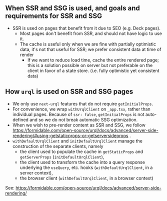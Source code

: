 ## When SSR and SSG is used, and goals and requirements for SSR and SSG

- SSR is used on pages that benefit from it due to SEO (e.g. Deck pages).
  - Most pages don't benefit from SSR, and should not have logic to use it.
  - The cache is useful only when we are fine with partially optimistic data, it's not that useful for SSR; we prefer consistent data at time of render
    - If we want to reduce load time, cache the entire rendered page; this is a solution possible on server but not preferable on the client in favor of a state store. (i.e. fully optimistic yet consistent data)

## How `urql` is used on SSR and SSG pages

- We only use `next-urql` features that do not require `getInitialProps`.
- For convenience, we wrap `withUrqlClient` on `_app.tsx`, rather than individual pages. Because of `ssr: false`, `getInitialProps` is not auto-defined and so we do not break automatic SSG optimization.
- When we wish to pre-render content as SSR and SSG, we follow https://formidable.com/open-source/urql/docs/advanced/server-side-rendering/#using-getstaticprops-or-getserversideprops .
- `withDefaultUrqlClient` and `initDefaultUrqlClient` manage the construction of the separate clients, namely
  - the client used to populate the cache in `getStaticProps` and `getServerProps` (`initDefaultUrqlClient`),
  - the client used to transform the cache into a query response underlying the `useQuery`, etc. hooks (`withDefaultUrqlClient`, in a server context),
  - the browser client (`withDefaultUrqlClient`, in a browser context)

See: https://formidable.com/open-source/urql/docs/advanced/server-side-rendering/
